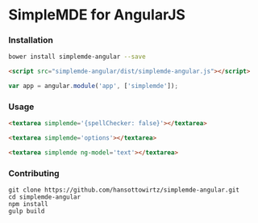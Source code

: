 # SimpleMDE for AngularJS

### Installation
```bash
bower install simplemde-angular --save
```
```html
<script src="simplemde-angular/dist/simplemde-angular.js"></script>
```
```javascript
var app = angular.module('app', ['simplemde']);
```

### Usage
```html
<textarea simplemde='{spellChecker: false}'></textarea>
```

```html
<textarea simplemde='options'></textarea>
```

```html
<textarea simplemde ng-model='text'></textarea>
```

### Contributing

`git clone https://github.com/hansottowirtz/simplemde-angular.git`<br/>
`cd simplemde-angular`<br/>
`npm install`<br/>
`gulp build`
